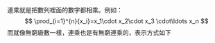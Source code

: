 連乘就是把數列裡面的數字都相乘。例如：
$$
\prod_{i=1}^{n}{x_i}=x_1\cdot x_2\cdot x_3 \cdot\ldots x_n
$$
而就像無窮級數一樣，連乘也是有無窮連乘的，表示方式如下